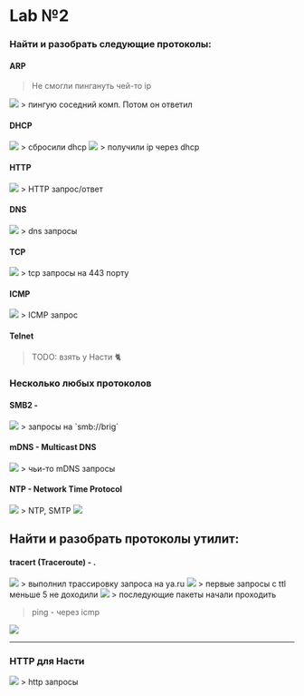 # Lab №2

### Найти и разобрать следующие протоколы:

#### ARP

> Не смогли пингануть чей-то ip

<img src="Снимок экрана от 2021-09-29 09-42-08.png" />
> пингую соседний комп. Потом он ответил

#### DHCP

<img src="Снимок экрана от 2021-09-29 09-57-35.png" />
> сбросили dhcp

<img src="Снимок экрана от 2021-09-29 10-06-40.png" />
> получили ip через dhcp

#### HTTP

<img src="Снимок экрана от 2021-09-29 10-07-42.png" />
> HTTP запрос/ответ

#### DNS

<img src="Снимок экрана от 2021-09-29 10-10-41.png" />
> dns запросы

#### TCP

<img src="Снимок экрана от 2021-09-29 10-15-18.png" />
> tcp запросы на 443 порту

#### ICMP

<img src="Снимок экрана от 2021-09-29 09-48-34.png" />
> ICMP запрос

#### Telnet

> TODO: взять у Насти 🐈️

### Несколько любых протоколов

#### SMB2 -

<img src="Снимок экрана от 2021-09-29 10-29-46.png" />
> запросы на `smb://brig`

#### mDNS - Multicast DNS

<img src="Снимок экрана от 2021-09-29 10-38-07.png" />
> чьи-то mDNS запросы

#### NTP - Network Time Protocol

<img src="Снимок экрана от 2021-09-29 10-40-30.png" />
> NTP, SMTP

<img src="Снимок экрана от 2021-09-29 10-41-42.png" />

## Найти и разобрать протоколы утилит:

#### tracert (Traceroute) - .

<img src="Снимок экрана от 2021-09-29 10-25-14.png" />
> выполнил трассировку запроса на ya.ru

<img src="Снимок экрана от 2021-09-29 10-24-55.png" />
> первые запросы с ttl меньше 5 не доходили

<img src="Снимок экрана от 2021-09-29 10-27-16.png" />
> последующие пакеты начали проходить

> ping - через icmp

<img src="Снимок экрана от 2021-09-29 10-18-48.png" />

---

### HTTP для Насти

<img src="Снимок экрана от 2021-09-29 10-39-38.png" />
> http запросы
